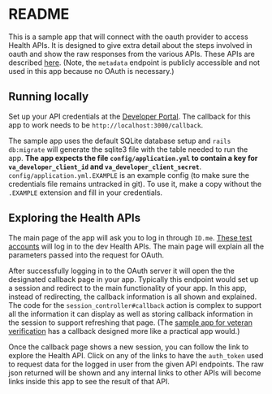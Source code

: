 # README

This is a sample app that will connect with the oauth provider to access Health APIs.  It is designed to give extra detail about the steps involved in oauth and show the raw responses from the various APIs.  These APIs are described [here](https://developer.va.gov/explore/health/docs/argonaut).  (Note, the `metadata` endpoint is publicly accessible and not used in this app because no OAuth is necessary.)

## Running locally

Set up your API credentials at the [Developer Portal](https://developer.va.gov/apply).  The callback for this app to work needs to be `http://localhost:3000/callback`.

The sample app uses the default SQLite database setup and `rails db:migrate` will generate the sqlite3 file with the table needed to run the app.  **The app expects the file `config/application.yml` to contain a key for `va_developer_client_id` and `va_developer_client_secret`**.  `config/application.yml.EXAMPLE` is an example config (to make sure the credentials file remains untracked in git).  To use it, make a copy without the `.EXAMPLE` extension and fill in your credentials.

## Exploring the Health APIs

The main page of the app will ask you to log in through `ID.me`.  [These test accounts](https://github.com/department-of-veterans-affairs/vets-api-clients/blob/master/test_accounts.md#health-api-accounts) will log in to the dev Health APIs.  The main page will explain all the parameters passed into the request for OAuth.

After successfully logging in to the OAuth server it will open the the designated callback page in your app.  Typically this endpoint would set up a session and redirect to the main functionality of your app.  In this app, instead of redirecting, the callback information is all shown and explained.  The code for the `session_controller#callback` action is complex to support all the information it can display as well as storing callback information in the session to support refreshing that page.  (The [sample app for veteran verification](https://github.com/department-of-veterans-affairs/vets-api-clients/tree/master/samples/oauth_rails_vetverification) has a callback designed more like a practical app would.)

Once the callback page shows a new session, you can follow the link to explore the Health API.  Click on any of the links to have the `auth_token` used to request data for the logged in user from the given API endpoints.  The raw json returned will be shown and any internal links to other APIs will become links inside this app to see the result of that API.
